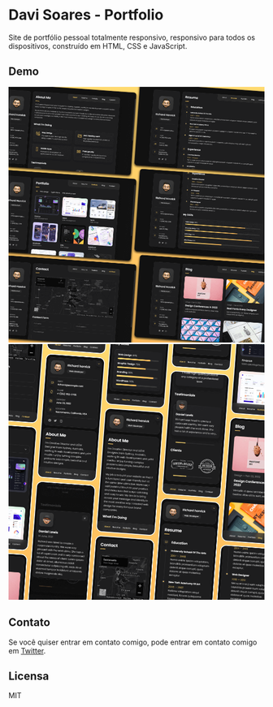 ﻿# Davi Soares - Portfolio

Site de portfólio pessoal totalmente responsivo, responsivo para todos os dispositivos, construído em HTML, CSS e JavaScript.

## Demo

![Desktop Demo](./assets/images/desktop.png "Desktop Demo")
![Mobile Demo](./assets/images/mobile.png "Mobile Demo")


## Contato

Se você quiser entrar em contato comigo, pode entrar em contato comigo em [Twitter](https://twitter.com/Kalibahsx).

## Licensa

MIT 

